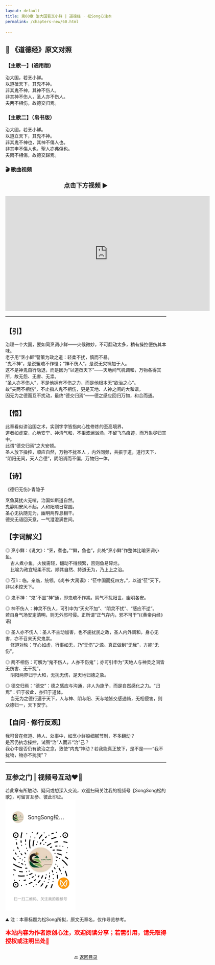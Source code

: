```yaml
---
layout: default
title: 第60章 治大国若烹小鲜 | 道德经 · 松Song心注本
permalink: /chapters-new/60.html

---
```


## 📜 《道德经》原文对照
### 【主歌一】(通用版) 
治大国，若烹小鲜。<br>
以道莅天下，其鬼不神。<br>
非其鬼不神，其神不伤人。<br>
非其神不伤人，圣人亦不伤人。<br>
夫两不相伤，故德交归焉。<br>

### 【主歌二】（帛书版）
治大國，若烹小鮮。<br>
以道立天下，其鬼不神。<br>
非其鬼不神也，其神不傷人也。<br>
非其申不傷人也，聖人亦弗傷也。<br>
夫兩不相傷，故德交歸焉。<br>

### 🎬 歌曲视频
<p style="text-align:center; font-size:1.2rem; font-weight:bold;">
  点击下方视频 ▶️
</p>

<iframe
  src="https://streamable.com/e/x0nbyn"
  width="640"
  height="360"
  frameborder="0"
  allowfullscreen
  loading="lazy">
</iframe>

---
## 【引】
治理一个大国，要如同烹调小鲜——火候微妙，不可翻动太多，稍有操控便伤其本味。<br>
老子用“烹小鲜”警策为政之道：轻柔不扰，慎而不暴。<br>
“鬼不神”，是说冤魂不作怪；“神不伤人”，是说无灾祸加于人。<br>
这不是神鬼自行隐退，而是因为“以道莅天下”——天地间气机调和，万物各得其所，故无怨、无害、无祟。<br>
“圣人亦不伤人”，不是他拥有不伤之力，而是他根本无“欲治之心”。<br>
故“夫两不相伤”，不止指人鬼不相伤，更是天地、人神之间的大和谐，<br>
因无为之德而互不扰动，最终“德交归焉”——德之感应回归万物，和合而通。<br>

## 【悟】
此章看似讲治国之术，实则字字皆指向心性修炼的至高境界，<br>
道者如虚空，心地安宁、神清气和，不拒波澜汹涌，不留飞鸟痕迹，而万象尽归其中。<br>
此谓“德交归焉”之大安顿。<br>
圣人放下操控，顺应自然，万物不扰圣人 ，内外同频，共振于道，道行天下，<br>
“阴阳无间，天人合德”，阴阳调而不偏，万物归一体。<br>

## 【诗】
《德归无伤》·青隐子<br>

烹鱼莫扰火无喧，治国如斯道自然。<br>
鬼静阴安风不起，人和阳顺日常圆。<br>
圣心无执随无为，幽明两界息相干。<br>
德交无语回天意，一气澄澄满世间。<br>

## 【字词解义】

◎ 烹小鮮：《说文》：“烹，煮也。”“鲜，鱼也”，此处“烹小鲜”作整体比喻烹调小鱼。<br>
&nbsp;&nbsp;&nbsp;&nbsp;古人煮小鱼，火候需轻，翻动不得频繁，否则鱼易碎烂。<br>
&nbsp;&nbsp;&nbsp;&nbsp;比喻为政宜轻柔不扰，顺其自然、持道无为，乃上上之治。<br>

◎ 莅lì：临，亲临，统领。《尚书·大禹谟》：“莅中国而抚四方。”，以道“莅”天下，非以术控天下。<br>

◎ 鬼不神：“鬼”不显“神”通，即鬼魂不作祟。阴气不扰阳世，幽明各安。<br>

◎ 神不伤人：神灵不伤人，可引申为“天灾不加”、“阴灵不扰”、“感应不逆”。<br>
若自身气场安定清明，则无外邪可侵。正所谓“正气存内，邪不可干”(《黄帝内经》语)<br>

◎ 圣人亦不伤人：圣人不主动加害，也不施扰民之政，圣人内外调和，身心无害，亦不召来天灾鬼祟。<br>
&nbsp;&nbsp;&nbsp;&nbsp;修道对映：守心如虚，行事如无，乃“无伤”之源。真正做到“无我”，方能“无伤”。<br>

◎ 两不相伤：可解为“鬼不伤人，人亦不伤鬼”；亦可引申为“天地人与神灵之间皆无伤害、无干扰”。<br>
&nbsp;&nbsp;&nbsp;&nbsp;阴阳两界归于大和，无扰无伤，是天地归德之象。<br>

◎ 德交归焉：“德交”：德之感应与沟通，非人为施予，而是自然感化之力。“归焉”：归于彼此，亦归于道体。<br>
&nbsp;&nbsp;&nbsp;&nbsp;当无为之德行遍于天下，人与神、阴与阳、天与地皆交感通畅，无相侵害，则众德归一，天下安宁。<br>

## 【自问 · 修行反观】
我可曾在修道、待人、处事中，如烹小鲜般细腻节制，不多翻动？<br>
是否仍执念操控，试图“治”人而非“治”己？<br>
我心中是否仍有欲治之念，致使“内鬼”神动？若我能真正放下，是不是——“我不扰物，物亦不扰我”？<br>

---
##  互参之门 | 视频号互动❤️🤝

若此章有所触动、疑问或想深入交流，欢迎扫码关注我的视频号【SongSong松的歌】，可留言互参、彼此印证。<br>
<img src="../img/qrcode_songsong.jpg" alt="扫码进入视频号" width="220">

⛰️ 注：本章标题为松Song所拟，原文无章名，仅作导览参考。<br>
<p style="color:red; font-size:18px; font-weight:bold;">
本站内容为作者原创心注，欢迎阅读分享；若需引用，请先取得授权或注明出处🙏
</p>

<p style="text-align:center; margin-top:2em;">
  🔙 <a href="{{ '/' | relative_url }}#catalog">返回目录</a>
</p>
